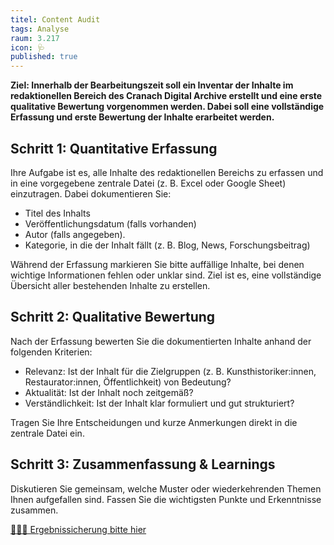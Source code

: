 ```yaml
---
titel: Content Audit
tags: Analyse
raum: 3.217
icon: 🩺
published: true
---
```





**Ziel: Innerhalb der Bearbeitungszeit soll ein Inventar der Inhalte im redaktionellen Bereich des Cranach Digital Archive erstellt und eine erste qualitative Bewertung vorgenommen werden. Dabei soll eine vollständige Erfassung und erste Bewertung der Inhalte erarbeitet werden.**



<div class="is-medium">

## Schritt 1: Quantitative Erfassung

Ihre Aufgabe ist es, alle Inhalte des redaktionellen Bereichs zu erfassen und in eine vorgegebene zentrale Datei (z. B. Excel oder Google Sheet) einzutragen. Dabei dokumentieren Sie:
- Titel des Inhalts
- Veröffentlichungsdatum (falls vorhanden)
- Autor (falls angegeben).
- Kategorie, in die der Inhalt fällt (z. B. Blog, News, Forschungsbeitrag)

Während der Erfassung markieren Sie bitte auffällige Inhalte, bei denen wichtige Informationen fehlen oder unklar sind. Ziel ist es, eine vollständige Übersicht aller bestehenden Inhalte zu erstellen.


## Schritt 2: Qualitative Bewertung 

Nach der Erfassung bewerten Sie die dokumentierten Inhalte anhand der folgenden Kriterien:
- Relevanz: Ist der Inhalt für die Zielgruppen (z. B. Kunsthistoriker:innen, Restaurator:innen, Öffentlichkeit) von Bedeutung?
- Aktualität: Ist der Inhalt noch zeitgemäß?
- Verständlichkeit: Ist der Inhalt klar formuliert und gut strukturiert?

Tragen Sie Ihre Entscheidungen und kurze Anmerkungen direkt in die zentrale Datei ein.


## Schritt 3: Zusammenfassung & Learnings

Diskutieren Sie gemeinsam, welche Muster oder wiederkehrenden Themen Ihnen aufgefallen sind. Fassen Sie die wichtigsten Punkte und Erkenntnisse zusammen.

[🧑🏽‍🏫 Ergebnissicherung bitte hier](https://miro.com/app/board/uXjVL53RuTs=/?share_link_id=933064673136)

</div>




















